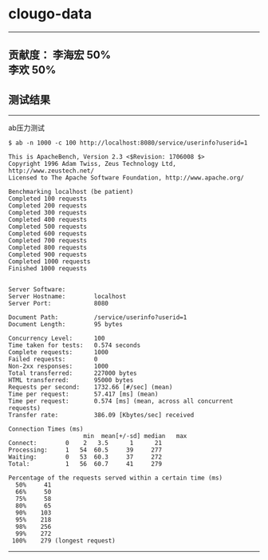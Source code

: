 # clougo-data
--------------------------------------------
贡献度： 李海宏 50%    
        李欢  50%    
---------------------------------------------	
## 测试结果
---------------------------------------------
ab压力测试
```scripts
$ ab -n 1000 -c 100 http://localhost:8080/service/userinfo?userid=1
```
```scripts
This is ApacheBench, Version 2.3 <$Revision: 1706008 $>
Copyright 1996 Adam Twiss, Zeus Technology Ltd, http://www.zeustech.net/
Licensed to The Apache Software Foundation, http://www.apache.org/

Benchmarking localhost (be patient)
Completed 100 requests
Completed 200 requests
Completed 300 requests
Completed 400 requests
Completed 500 requests
Completed 600 requests
Completed 700 requests
Completed 800 requests
Completed 900 requests
Completed 1000 requests
Finished 1000 requests


Server Software:        
Server Hostname:        localhost
Server Port:            8080

Document Path:          /service/userinfo?userid=1
Document Length:        95 bytes

Concurrency Level:      100
Time taken for tests:   0.574 seconds
Complete requests:      1000
Failed requests:        0
Non-2xx responses:      1000
Total transferred:      227000 bytes
HTML transferred:       95000 bytes
Requests per second:    1732.66 [#/sec] (mean)
Time per request:       57.417 [ms] (mean)
Time per request:       0.574 [ms] (mean, across all concurrent requests)
Transfer rate:          386.09 [Kbytes/sec] received

Connection Times (ms)
			         min  mean[+/-sd] median   max
Connect:        0    2   3.5      1      21
Processing:     1   54  60.5     39     277
Waiting:        0   53  60.3     37     272
Total:          1   56  60.7     41     279

Percentage of the requests served within a certain time (ms)
  50%     41
  66%     50
  75%     58
  80%     65
  90%    103
  95%    218
  98%    256
  99%    272
 100%    279 (longest request)
 ```
---------------------------------------------

 
